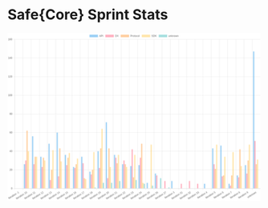 # Safe{Core} Sprint Stats
<img src="./total_complexity/2025-03-04.png" width="600" title="Total Complexity">


